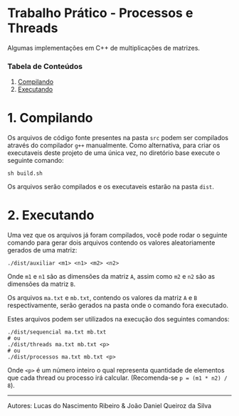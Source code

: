 # Trabalho Prático - Processos e Threads

Algumas implementações em C++ de multiplicações de matrizes.

### Tabela de Conteúdos

1. [Compilando](#1-how-to-build)
3. [Executando](#2-how-to-run)

# 1. Compilando

Os arquivos de código fonte presentes na pasta `src` podem ser compilados através do compilador `g++` manualmente. Como alternativa, para criar os executaveis deste projeto de uma única vez, no diretório base execute o seguinte comando:

```shell
sh build.sh
```

Os arquivos serão compilados e os executaveis estarão na pasta `dist`.

# 2. Executando

Uma vez que os arquivos já foram compilados, você pode rodar o seguinte comando para gerar dois arquivos contendo os valores aleatoriamente gerados de uma matriz:

```shell
./dist/auxiliar <m1> <n1> <m2> <n2>
```

Onde `m1` e `n1` são as dimensões da matriz `A`, assim como `m2` e `n2` são as dimensões da matriz `B`.

Os arquivos `ma.txt` e `mb.txt`, contendo os valores da matriz `A` e `B` respectivamente, serão gerados na pasta onde o comando fora executado.

Estes arquivos podem ser utilizados na execução dos seguintes comandos:

```shell
./dist/sequencial ma.txt mb.txt
# ou
./dist/threads ma.txt mb.txt <p>
# ou
./dist/processos ma.txt mb.txt <p>
```

Onde `<p>` é um número inteiro o qual representa quantidade de elementos que cada thread ou processo irá calcular. (Recomenda-se `p = (m1 * n2) / 8`).

<hr />

Autores: Lucas do Nascimento Ribeiro & João Daniel Queiroz da Silva
